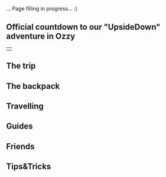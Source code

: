 <!-- 
.. link: 
.. description: 
.. tags: 
.. date: 2013/09/07 16:57:13
.. title: Toward Upsidedown
.. slug: toward-upsidedown
-->

... Page filling in progress... :)


## Official countdown to our "UpsideDown" adventure in Ozzy

<table align="center" cellpadding="0" cellspacing="0" class="tr-caption-container" style="margin-left: auto; margin-right: auto; text-align: center;"><tbody>
<tr><td style="text-align: center;">
<script src="../../../files/countdown.js" type="text/javascript"></script>
<script type="application/javascript">
var myCountdown4 = new Countdown({
								 	year: 2013,
									month:12, 
									day:12, 
									hour: 11,
									minute: 30,
									width:500, 
									height:100, 
									rangeHi:"month",
									rangeLo:"minute",
									style:"flip"
									});

</script>
</td></tr>
</tbody></table>

## The trip

## The backpack

## Travelling

## Guides

## Friends

## Tips&Tricks




